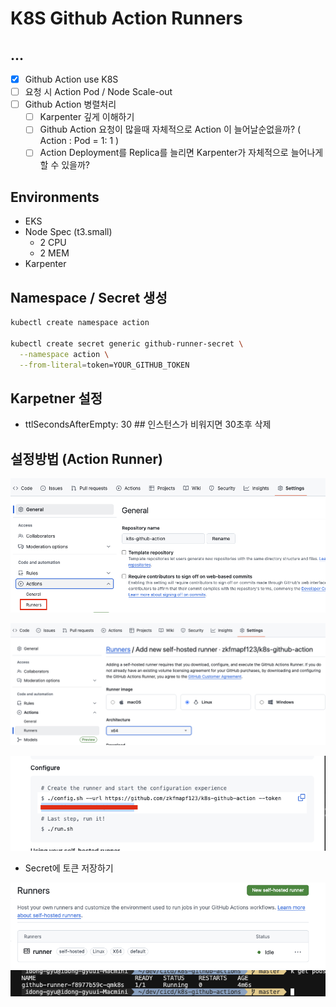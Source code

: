 # K8S Github Action Runners

## ...

- [x] Github Action use K8S
- [ ] 요청 시 Action Pod / Node Scale-out
- [ ] Github Action 병렬처리
    - [ ] Karpenter 깊게 이해하기
    - [ ] Github Action 요청이 많을때 자체적으로 Action 이 늘어날순없을까? ( Action : Pod = 1: 1 )
    - [ ] Action Deployment를 Replica를 늘리면 Karpenter가 자체적으로 늘어나게 할 수 있을까?

## Environments

- EKS
- Node Spec (t3.small)
    - 2 CPU
    - 2 MEM
- Karpenter

## Namespace / Secret 생성

```sh
kubectl create namespace action

kubectl create secret generic github-runner-secret \
  --namespace action \
  --from-literal=token=YOUR_GITHUB_TOKEN
```

## Karpetner 설정

- ttlSecondsAfterEmpty: 30 ## 인스턴스가 비워지면 30초후 삭제

## 설정방법 (Action Runner)

![1](./public/1.png)

![2](./public/2.png)

![3](./public/3.png)
- Secret에 토큰 저장하기

![4](./public/4.png)
![5](./public/5.png)

